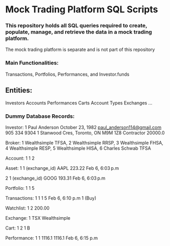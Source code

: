# Mock Trading Platform SQL Scripts

### This repository holds all SQL queries required to create, populate, manage, and retrieve the data in a mock trading platform.
The mock trading platform is separate and is not part of this repository

### Main Functionalities: 
Transactions, Portfolios, Performances, and Investor.funds

## Entities:
Investors
Accounts
Performances
Carts
Account Types
Exchanges
...

### Dummy Database Records:
Investor:
1
Paul
Anderson
October 23, 1982
paul_anderson114@gmail.com
905 334 9304
1 Stanwood Cres, Toronto, ON M9M 1Z8
Contractor
20000.0

Broker:
1
Wealthsimple
TFSA,
2
Wealthsimple
RRSP,
3
Wealthsimple
FHSA,
4
Wealthsimple
RESP,
5 Wealthsimple
HISA,
6
Charles Schwab
TFSA

Account:
1
1
2

Asset:
1
1 (exchange_id)
AAPL
223.22
Feb 6, 6:03 p.m

2
1 (exchange_id)
GOOG
193.31
Feb 6, 6:03 p.m

Portfolio:
1
1
5

Transactions:
1
1
1
5
Feb 6, 6:10 p.m
1 (Buy)

Watchlist:
1
2
200.00

Exchange:
1
TSX
Wealthsimple

Cart:
1
2
1
B

Performance:
1
1
1116.1
1116.1
Feb 6, 6:15 p.m


